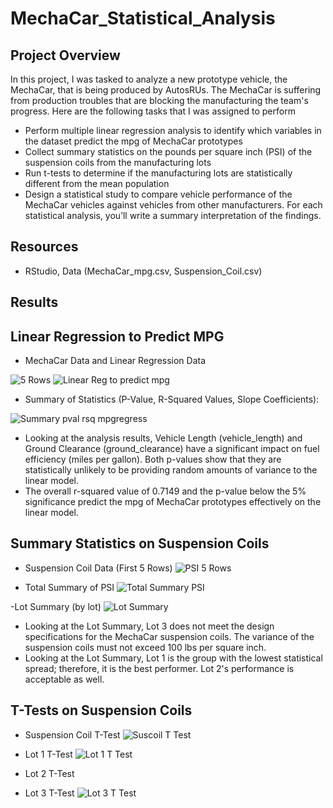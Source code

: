 # MechaCar_Statistical_Analysis

## Project Overview
In this project, I was tasked to analyze a new prototype vehicle, the MechaCar, that is being produced by AutosRUs. The MechaCar is suffering from production troubles that are blocking the manufacturing the team's progress. Here are the following tasks that I was assigned to perform

  - Perform multiple linear regression analysis to identify which variables in the dataset predict the mpg of MechaCar prototypes
  - Collect summary statistics on the pounds per square inch (PSI) of the suspension coils from the manufacturing lots
  - Run t-tests to determine if the manufacturing lots are statistically different from the mean population
  - Design a statistical study to compare vehicle performance of the MechaCar vehicles against vehicles from other manufacturers. For each statistical analysis, you’ll   write a summary interpretation of the findings.

## Resources
- RStudio, Data (MechaCar_mpg.csv, Suspension_Coil.csv)

## Results 

## Linear Regression to Predict MPG

- MechaCar Data and Linear Regression Data

![5 Rows](https://user-images.githubusercontent.com/102476861/177812196-e0277943-4227-44b3-a6a4-75878d38fcc8.png)
![Linear Reg to predict mpg](https://user-images.githubusercontent.com/102476861/177812421-852fd19c-f3f3-42ae-83c2-7ee05bb5234f.png)

- Summary of Statistics (P-Value, R-Squared Values, Slope Coefficients):

![Summary pval rsq mpgregress](https://user-images.githubusercontent.com/102476861/177812599-c8371f4f-8813-4b85-b4f1-992044e5756b.png)

  - Looking at the analysis results, Vehicle Length (vehicle_length) and Ground Clearance (ground_clearance) have a significant impact on fuel efficiency (miles per gallon). Both p-values show that they are statistically unlikely to be providing random amounts of variance to the linear model. 
  - The overall r-squared value of 0.7149 and the p-value below the 5% significance predict the mpg of MechaCar prototypes effectively on the linear model. 

## Summary Statistics on Suspension Coils

- Suspension Coil Data (First 5 Rows)
![PSI 5 Rows](https://user-images.githubusercontent.com/102476861/177818202-4a631c7d-c00e-4442-bdc7-787e9a075a2c.png)

- Total Summary of PSI
![Total Summary PSI](https://user-images.githubusercontent.com/102476861/177818266-226840bd-27b8-4b4a-8e5c-1361ea3390b1.png)

-Lot Summary (by lot)
![Lot Summary](https://user-images.githubusercontent.com/102476861/177818312-45e553e1-36f0-4734-ac20-0c8f93ef4e9d.png)

  - Looking at the Lot Summary, Lot 3 does not meet the design specifications for the MechaCar suspension coils. The variance of the suspension coils must not exceed 100 lbs per square inch.
  - Looking at the Lot Summary, Lot 1 is the group with the lowest statistical spread; therefore, it is the best performer. Lot 2's performance is acceptable as well.
  
## T-Tests on Suspension Coils

- Suspension Coil T-Test
![Suscoil T Test](https://user-images.githubusercontent.com/102476861/177820433-407e0336-a0fe-40dd-b604-15a40df08d78.png)

- Lot 1 T-Test
![Lot 1 T Test](https://user-images.githubusercontent.com/102476861/177820457-f7b4ae4f-3ef3-49eb-8c1a-47ae82fc19af.png)

- Lot 2 T-Test


- Lot 3 T-Test
![Lot 3 T Test](https://user-images.githubusercontent.com/102476861/177820499-0fd2cdd3-60d2-4c1f-bf4b-eac7efcc3198.png)
